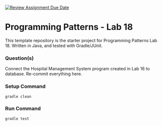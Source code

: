 [![Review Assignment Due Date](https://classroom.github.com/assets/deadline-readme-button-24ddc0f5d75046c5622901739e7c5dd533143b0c8e959d652212380cedb1ea36.svg)](https://classroom.github.com/a/FP9ZQPAq)
# Programming Patterns - Lab 18

This template repository is the starter project for Programming Patterns Lab 18. Written in Java, and tested with Gradle/JUnit.

### Question(s)

Connect the Hospital Management System program created in Lab 16 to database. Re-commit everything here.

### Setup Command

`gradle clean`

### Run Command

`gradle test`
